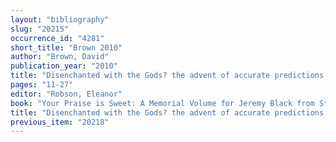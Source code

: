```yaml
---
layout: "bibliography"
slug: "20215"
occurrence_id: "4281"
short_title: "Brown 2010"
author: "Brown, David"
publication_year: "2010"
title: "Disenchanted with the Gods? the advent of accurate predictions and ist influence on scholarly attitudes towards the supernatural in ancient Mesopotamia and ancient Greece."
pages: "11-27"
editor: "Robson, Eleanor"
book: "Your Praise is Sweet: A Memorial Volume for Jeremy Black from Students, Colleagues and Friends (London)"
title: "Disenchanted with the Gods? the advent of accurate predictions and ist influence on scholarly attitudes towards the supernatural in ancient Mesopotamia and ancient Greece."
previous_item: "20218"
---
```

